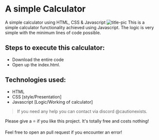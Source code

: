 # A simple Calculator
 A simple calculator using HTML, CSS &amp; Javascript
 ![title-pic]()
 This is a simple calculator functionality achieved using Javascript. The logic is very simple with the minimum lines of code possible.
 
## Steps to execute this calculator:
- Download the entire code 
- Open up the index.html.

## Technologies used: 
- HTML
- CSS [style/Presentation]
- Javascript [Logic/Working of calculator]

> If you need any help you can contact via discord @cautionexists.

Please give a ⭐ if you like this project. It's totally free and costs nothing!


Feel free to open an pull request if you encounter an error!
